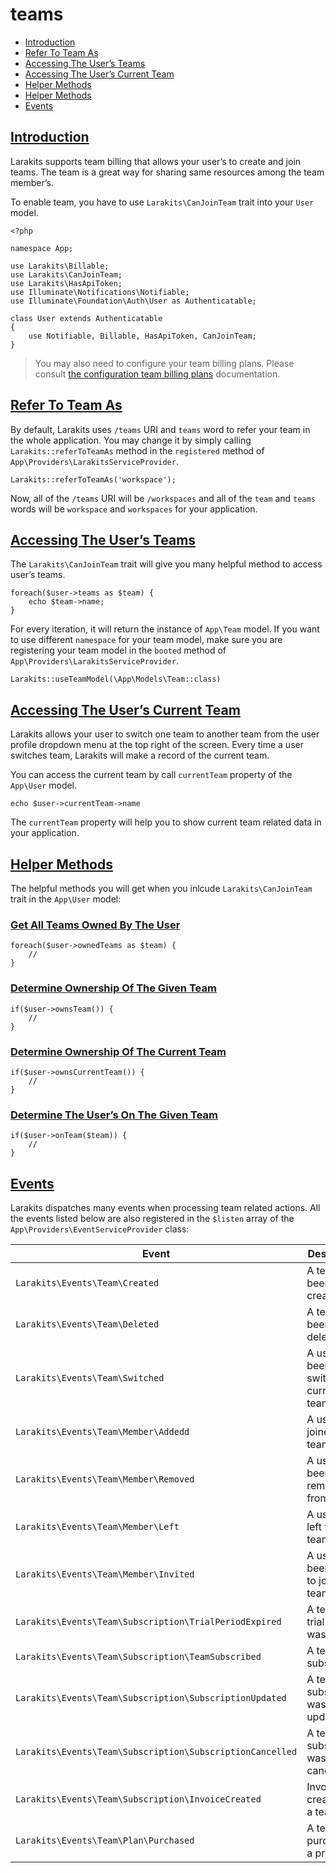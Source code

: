 # teams
* [Introduction](#introduction)
* [Refer To Team As](#refer-to-team-as)
* [Accessing The User’s Teams](#accessing-the-user-teams)
* [Accessing The User’s Current Team](#accessing-the-user-current-team)
* [Helper Methods](#helper-methods)
* [Helper Methods](#helper-methods)
* [Events](#events)

## [Introduction](#introduction)
Larakits supports team billing that allows your user’s to create and join teams. The team is a great way for sharing same resources among the team member’s. 

To enable team, you have to use `Larakits\CanJoinTeam` trait into your `User` model.

```
<?php

namespace App;

use Larakits\Billable;
use Larakits\CanJoinTeam;
use Larakits\HasApiToken;
use Illuminate\Notifications\Notifiable;
use Illuminate\Foundation\Auth\User as Authenticatable;

class User extends Authenticatable
{
    use Notifiable, Billable, HasApiToken, CanJoinTeam;
}
```

> You may also need to configure your team billing plans. Please consult [the configuration team billing plans](/docs/{version}/billing#configuring-team-billing-plans) documentation.  

## [Refer To Team As](#refer-to-team-as)
By default, Larakits uses `/teams` URI and `teams` word to refer your team in the whole application. You may change it by simply calling `Larakits::referToTeamAs` method in the `registered` method of `App\Providers\LarakitsServiceProvider`.

```
Larakits::referToTeamAs('workspace');
```

Now, all of the `/teams` URI will be `/workspaces` and all of the `team` and `teams` words will be `workspace` and `workspaces` for your application.

## [Accessing The User’s Teams](#accessing-the-user-teams)
The `Larakits\CanJoinTeam` trait will give you many helpful method to access user’s teams. 

```
foreach($user->teams as $team) {
	echo $team->name;
}
```

For every iteration, it will return the instance of `App\Team` model. If you want to use different `namespace` for your team model, make sure you are registering your team model in the `booted` method of `App\Providers\LarakitsServiceProvider`.

```
Larakits::useTeamModel(\App\Models\Team::class)
```

## [Accessing The User’s Current Team](#accessing-the-current-team)
Larakits allows your user to switch one team to another team from the user profile dropdown menu at the top right of the screen. Every time a user switches team, Larakits will make a record of the current team. 

You can access the current team by call `currentTeam` property of the `App\User` model.

```
echo $user->currentTeam->name
```

The `currentTeam` property will help you to show current team related data in your application.

## [Helper Methods](#helper-methods)
The helpful methods you will get when you inlcude `Larakits\CanJoinTeam` trait in the `App\User` model:

### [Get All Teams Owned By The User](#)

```
foreach($user->ownedTeams as $team) {
	//
}
```

### [Determine Ownership Of The Given Team](#)

```
if($user->ownsTeam()) {
	//
}
```

### [Determine Ownership Of The Current Team](#)

```
if($user->ownsCurrentTeam()) {
	//
}
```

### [Determine The User’s On The Given Team](#)

```
if($user->onTeam($team)) {
	//
}
```

## [Events](#events)
Larakits dispatches many events when processing team related actions. All the events listed below are also registered in the `$listen` array of the `App\Providers\EventServiceProvider` class:

| Event                              | Description |
|------------------------------------|-------------|
| `Larakits\Events\Team\Created` | A team has been created |
| `Larakits\Events\Team\Deleted` | A team has been deleted |
| `Larakits\Events\Team\Switched ` | A user has been switched current team |
| `Larakits\Events\Team\Member\Addedd` | A user has joined on a team |
| `Larakits\Events\Team\Member\Removed` | A user has been removed from a team |
| `Larakits\Events\Team\Member\Left` | A user has left from a team |
| `Larakits\Events\Team\Member\Invited` | A user has been invited to join a team |
| `Larakits\Events\Team\Subscription\TrialPeriodExpired` | A team’s trial period was expired |
| `Larakits\Events\Team\Subscription\TeamSubscribed` | A team was subscribed|
| `Larakits\Events\Team\Subscription\SubscriptionUpdated` | A team’s subscription was updated |
| `Larakits\Events\Team\Subscription\SubscriptionCancelled` | A team’s subscription was cancelled|
| `Larakits\Events\Team\Subscription\InvoiceCreated` | Invoice is created for a team|
| `Larakits\Events\Team\Plan\Purchased` | A team purchased a product|
